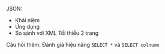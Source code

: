 JSON:
- Khái niệm
- Ứng dụng
- So sánh với XML
Tối thiểu 2 trang

Câu hỏi thêm:
Đánh giá hiệu năng `SELECT *` và `SELECT colnumn`